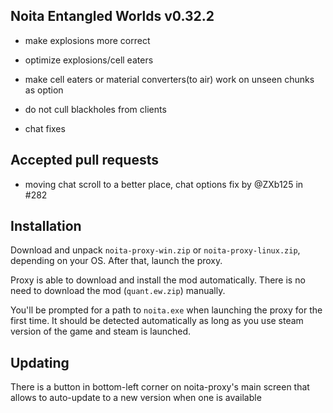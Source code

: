 ## Noita Entangled Worlds v0.32.2

- make explosions more correct

- optimize explosions/cell eaters

- make cell eaters or material converters(to air) work on unseen chunks as option

- do not cull blackholes from clients

- chat fixes

## Accepted pull requests

- moving chat scroll to a better place, chat options fix by @ZXb125 in #282
## Installation


Download and unpack `noita-proxy-win.zip` or `noita-proxy-linux.zip`, depending on your OS. After that, launch the proxy.


Proxy is able to download and install the mod automatically. There is no need to download the mod (`quant.ew.zip`) manually.


You'll be prompted for a path to `noita.exe` when launching the proxy for the first time.
It should be detected automatically as long as you use steam version of the game and steam is launched.
        

## Updating


There is a button in bottom-left corner on noita-proxy's main screen that allows to auto-update to a new version when one is available

